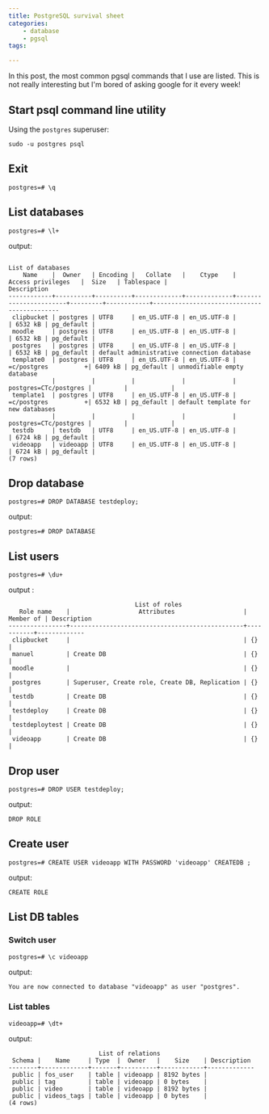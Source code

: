 ```yaml
---
title: PostgreSQL survival sheet
categories:
    - database
    - pgsql
tags:

---
```


In this post, the most common pgsql commands that I use are listed. This is not really interesting but I'm bored of asking google for it every week!


## Start psql command line utility

Using the `postgres` superuser: 
    
    sudo -u postgres psql

## Exit

    postgres=# \q

    
## List databases

    postgres=# \l+
    
output:

                                                                        List of databases
        Name    |  Owner   | Encoding |   Collate   |    Ctype    |   Access privileges   |  Size   | Tablespace |                Description                 
    ------------+----------+----------+-------------+-------------+-----------------------+---------+------------+--------------------------------------------
     clipbucket | postgres | UTF8     | en_US.UTF-8 | en_US.UTF-8 |                       | 6532 kB | pg_default | 
     moodle     | postgres | UTF8     | en_US.UTF-8 | en_US.UTF-8 |                       | 6532 kB | pg_default | 
     postgres   | postgres | UTF8     | en_US.UTF-8 | en_US.UTF-8 |                       | 6532 kB | pg_default | default administrative connection database
     template0  | postgres | UTF8     | en_US.UTF-8 | en_US.UTF-8 | =c/postgres          +| 6409 kB | pg_default | unmodifiable empty database
                |          |          |             |             | postgres=CTc/postgres |         |            | 
     template1  | postgres | UTF8     | en_US.UTF-8 | en_US.UTF-8 | =c/postgres          +| 6532 kB | pg_default | default template for new databases
                |          |          |             |             | postgres=CTc/postgres |         |            | 
     testdb     | testdb   | UTF8     | en_US.UTF-8 | en_US.UTF-8 |                       | 6724 kB | pg_default | 
     videoapp   | videoapp | UTF8     | en_US.UTF-8 | en_US.UTF-8 |                       | 6724 kB | pg_default | 
    (7 rows)



## Drop database

    postgres=# DROP DATABASE testdeploy;

output:    
    
    postgres=# DROP DATABASE
    
## List users

    postgres=# \du+

output :

                                       List of roles
       Role name    |                   Attributes                   | Member of | Description 
    ----------------+------------------------------------------------+-----------+-------------
     clipbucket     |                                                | {}        | 
     manuel         | Create DB                                      | {}        | 
     moodle         |                                                | {}        | 
     postgres       | Superuser, Create role, Create DB, Replication | {}        | 
     testdb         | Create DB                                      | {}        | 
     testdeploy     | Create DB                                      | {}        | 
     testdeploytest | Create DB                                      | {}        | 
     videoapp       | Create DB                                      | {}        | 


## Drop user

    postgres=# DROP USER testdeploy;

output: 

    DROP ROLE

## Create user

    postgres=# CREATE USER videoapp WITH PASSWORD 'videoapp' CREATEDB ;
    
output: 
    
    CREATE ROLE


## List DB tables

### Switch user    
    postgres=# \c videoapp

output:

    You are now connected to database "videoapp" as user "postgres".

### List tables

    videoapp=# \dt+

output:

                             List of relations
     Schema |    Name     | Type  |  Owner   |    Size    | Description 
    --------+-------------+-------+----------+------------+-------------
     public | fos_user    | table | videoapp | 8192 bytes | 
     public | tag         | table | videoapp | 0 bytes    | 
     public | video       | table | videoapp | 8192 bytes | 
     public | videos_tags | table | videoapp | 0 bytes    | 
    (4 rows)
